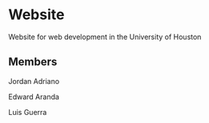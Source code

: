 # Website
Website for web development in the University of Houston

## Members
Jordan Adriano

Edward Aranda

Luis Guerra
